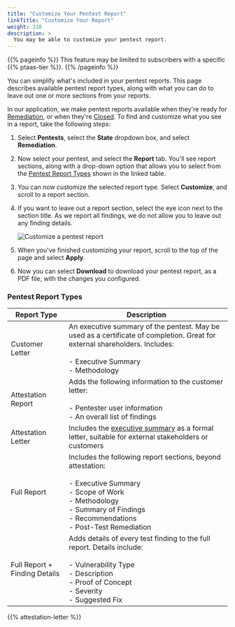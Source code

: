 ```yaml
---
title: "Customize Your Pentest Report"
linkTitle: "Customize Your Report"
weight: 310
description: >
  You may be able to customize your pentest report.
---
```


{{% pageinfo %}}
This feature may be limited to subscribers with a specific {{% ptaas-tier %}}.
{{% /pageinfo %}}

You can simplify what's included in your pentest reports. This page describes available pentest
report types, along with what you can do to leave out one or more sections from your reports.

In our application, we make pentest reports available when they're ready for 
[Remediation](../../penteststates/), or when they're [Closed](../../penteststates/). 
To find and customize what you see in a report, take the following steps:

1. Select **Pentests**, select the **State** dropdown box, and select **Remediation**.

1. Now select your pentest, and select the **Report** tab. You'll see report sections,
   along with a drop-down option that allows you to select from the [Pentest Report
   Types](#pentest-report-types) shown in the linked table.

   <!-- I think this is better without the screenshot   
   ![Different Pentest Report Types](/gsg/PentestReportTypes.png "You can select different Pentest Report Types.") -->

1. You can now customize the selected report type. Select **Customize**, and scroll to a
   report section. 

1. If you want to leave out a report section, select the eye icon next to the section title.
   As we report all findings, we do not allow you to leave out any finding details.

   ![Customize a pentest report](/gsg/CustomizePentestReport.png "Select the eye icon to leave a section out of a pentest report.")

1. When you've finished customizing your report, scroll to the top of the page and select **Apply**. 

1. Now you can select **Download** to download your pentest report, as a PDF file, with the
   changes you configured.

### Pentest Report Types

  | Report Type                   | Description                                                                                                                                                    |
|-------------------------------|----------------------------------------------------------------------------------------------------------------------------------------------------------------|
| Customer Letter               | An executive summary of the pentest. May be used as a certificate of completion. Great for external shareholders. Includes:<br>  <br>- Executive Summary <br>- Methodology |
| Attestation Report            | Adds the following information to the customer letter: <br> <br>- Pentester user information <br>- An overall list of findings                                                                     |
| Attestation Letter            | Includes the [executive summary](/getting-started/what-to-expect/report-contents/#executive-summary) as a formal letter, suitable for external stakeholders or customers                                                                     |
| Full Report                   | Includes the following report sections, beyond attestation:<br>  <br>- Executive Summary <br>- Scope of Work <br>- Methodology <br>- Summary of Findings <br>- Recommendations <br>- Post-Test Remediation     |
| Full Report + Finding Details | Adds details of every test finding to the full report. Details include:<br>  <br>- Vulnerability Type <br>- Description <br>- Proof of Concept <br>- Severity <br>- Suggested Fix     | 

{{% attestation-letter %}}
